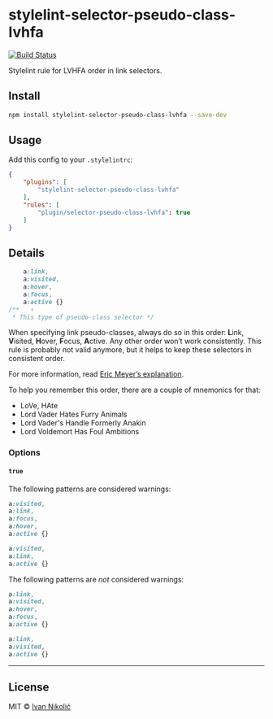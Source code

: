# stylelint-selector-pseudo-class-lvhfa

[![Build Status][ci-img]][ci]

Stylelint rule for LVHFA order in link selectors.

## Install

```sh
npm install stylelint-selector-pseudo-class-lvhfa --save-dev
```

## Usage

Add this config to your `.stylelintrc`:

```json
{
	"plugins": [
		"stylelint-selector-pseudo-class-lvhfa"
	],
	"rules": [
		"plugin/selector-pseudo-class-lvhfa": true
	]
}
```

## Details

```css
    a:link,
    a:visited,
    a:hover,
    a:focus,
    a:active {}
/**   ↑
 * This type of pseudo-class selector */
```

When specifying link pseudo-classes, always do so in this order: **L**ink, **V**isited, **H**over, **F**ocus, **A**ctive. Any other order won’t work consistently. This rule is probably not valid anymore, but it helps to keep these selectors in consistent order.

For more information, read [Eric Meyer’s explanation](http://meyerweb.com/eric/thoughts/2007/06/11/who-ordered-the-link-states/).

To help you remember this order, there are a couple of mnemonics for that:

* LoVe, HAte
* Lord Vader Hates Furry Animals
* Lord Vader's Handle Formerly Anakin
* Lord Voldemort Has Foul Ambitions

### Options

#### `true`

The following patterns are considered warnings:

```css
a:visited,
a:link,
a:focus,
a:hover,
a:active {}
```

```css
a:visited,
a:link,
a:active {}
```

The following patterns are *not* considered warnings:

```css
a:link,
a:visited,
a:hover,
a:focus,
a:active {}
```

```css
a:link,
a:visited,
a:active {}
```

---

## License

MIT © [Ivan Nikolić](http://ivannikolic.com)

[ci]: https://travis-ci.org/niksy/stylelint-selector-pseudo-class-lvhfa
[ci-img]: https://img.shields.io/travis/niksy/stylelint-selector-pseudo-class-lvhfa/master.svg

